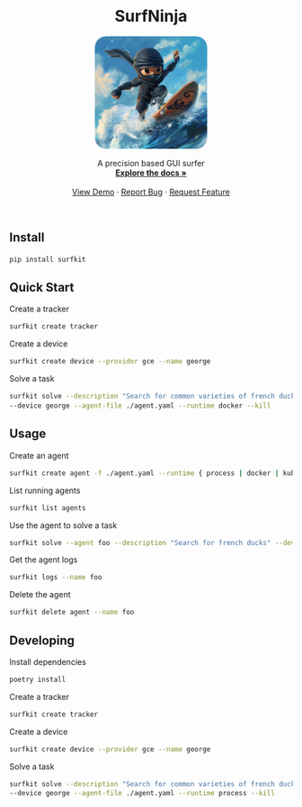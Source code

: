 <!-- PROJECT LOGO -->
<br />
<p align="center">
  <!-- <a href="https://github.com/agentsea/skillpacks">
    <img src="https://project-logo.png" alt="Logo" width="80">
  </a> -->

  <h1 align="center">SurfNinja</h1>
    <p align="center">
    <img src="logo/SurfNinja-512x512.jpg" alt="SurfSlicer Logo" width="200" style="border-radius: 20px;">
    </p>
  <p align="center">
    A precision based GUI surfer
    <br />
    <a href="https://docs.hub.agentsea.ai/introduction"><strong>Explore the docs »</strong></a>
    <br />
    <br />
    <a href="https://github.com/agentsea/surfninja">View Demo</a>
    ·
    <a href="https://github.com/agentsea/surfninja/issues">Report Bug</a>
    ·
    <a href="https://github.com/agentsea/surfninja/issues">Request Feature</a>
  </p>
  <br>
</p>

## Install

```sh
pip install surfkit
```

## Quick Start

Create a tracker

```sh
surfkit create tracker
```

Create a device

```sh
surfkit create device --provider gce --name george
```

Solve a task

```sh
surfkit solve --description "Search for common varieties of french ducks" \
--device george --agent-file ./agent.yaml --runtime docker --kill
```

## Usage

Create an agent

```sh
surfkit create agent -f ./agent.yaml --runtime { process | docker | kube } --name foo
```

List running agents

```sh
surfkit list agents
```

Use the agent to solve a task

```sh
surfkit solve --agent foo --description "Search for french ducks" --device-type desktop
```

Get the agent logs

```sh
surfkit logs --name foo
```

Delete the agent

```sh
surfkit delete agent --name foo
```

## Developing

Install dependencies

```sh
poetry install
```

Create a tracker

```sh
surfkit create tracker
```

Create a device

```sh
surfkit create device --provider gce --name george
```

Solve a task

```sh
surfkit solve --description "Search for common varieties of french ducks" \
--device george --agent-file ./agent.yaml --runtime process --kill
```
